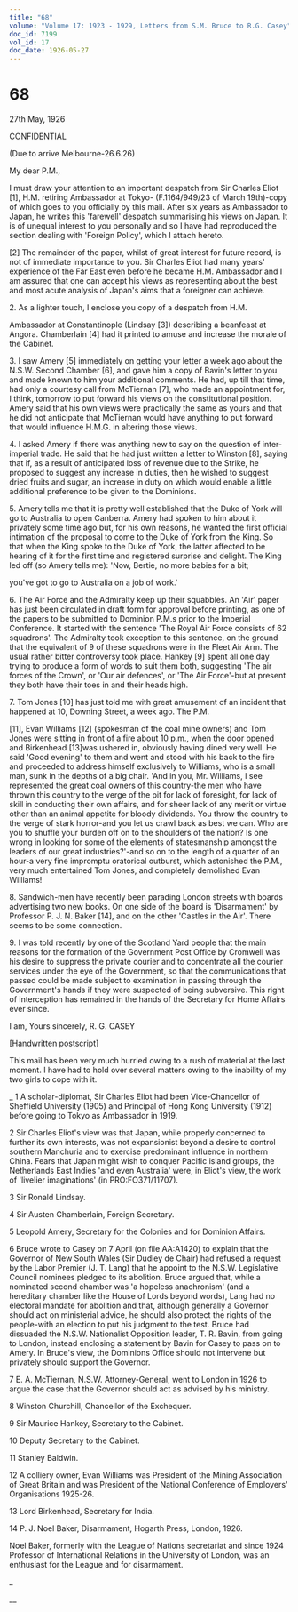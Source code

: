 ```yaml
---
title: "68"
volume: "Volume 17: 1923 - 1929, Letters from S.M. Bruce to R.G. Casey"
doc_id: 7199
vol_id: 17
doc_date: 1926-05-27
---
```


# 68

27th May, 1926

CONFIDENTIAL

(Due to arrive Melbourne-26.6.26)

My dear P.M.,

I must draw your attention to an important despatch from Sir Charles Eliot [1], H.M. retiring Ambassador at Tokyo- (F.1164/949/23 of March 19th)-copy of which goes to you officially by this mail. After six years as Ambassador to Japan, he writes this 'farewell' despatch summarising his views on Japan. It is of unequal interest to you personally and so I have had reproduced the section dealing with 'Foreign Policy', which I attach hereto.

[2] The remainder of the paper, whilst of great interest for future record, is not of immediate importance to you. Sir Charles Eliot had many years' experience of the Far East even before he became H.M. Ambassador and I am assured that one can accept his views as representing about the best and most acute analysis of Japan's aims that a foreigner can achieve.

2\. As a lighter touch, I enclose you copy of a despatch from H.M.

Ambassador at Constantinople (Lindsay [3]) describing a beanfeast at Angora. Chamberlain [4] had it printed to amuse and increase the morale of the Cabinet.

3\. I saw Amery [5] immediately on getting your letter a week ago about the N.S.W. Second Chamber [6], and gave him a copy of Bavin's letter to you and made known to him your additional comments. He had, up till that time, had only a courtesy call from McTiernan [7], who made an appointment for, I think, tomorrow to put forward his views on the constitutional position. Amery said that his own views were practically the same as yours and that he did not anticipate that McTiernan would have anything to put forward that would influence H.M.G. in altering those views.

4\. I asked Amery if there was anything new to say on the question of inter-imperial trade. He said that he had just written a letter to Winston [8], saying that if, as a result of anticipated loss of revenue due to the Strike, he proposed to suggest any increase in duties, then he wished to suggest dried fruits and sugar, an increase in duty on which would enable a little additional preference to be given to the Dominions.

5\. Amery tells me that it is pretty well established that the Duke of York will go to Australia to open Canberra. Amery had spoken to him about it privately some time ago but, for his own reasons, he wanted the first official intimation of the proposal to come to the Duke of York from the King. So that when the King spoke to the Duke of York, the latter affected to be hearing of it for the first time and registered surprise and delight. The King led off (so Amery tells me): 'Now, Bertie, no more babies for a bit;

you've got to go to Australia on a job of work.'

6\. The Air Force and the Admiralty keep up their squabbles. An 'Air' paper has just been circulated in draft form for approval before printing, as one of the papers to be submitted to Dominion P.M.s prior to the Imperial Conference. It started with the sentence 'The Royal Air Force consists of 62 squadrons'. The Admiralty took exception to this sentence, on the ground that the equivalent of 9 of these squadrons were in the Fleet Air Arm. The usual rather bitter controversy took place. Hankey [9] spent all one day trying to produce a form of words to suit them both, suggesting 'The air forces of the Crown', or 'Our air defences', or 'The Air Force'-but at present they both have their toes in and their heads high.

7\. Tom Jones [10] has just told me with great amusement of an incident that happened at 10, Downing Street, a week ago. The P.M.

[11], Evan Williams [12] (spokesman of the coal mine owners) and Tom Jones were sitting in front of a fire about 10 p.m., when the door opened and Birkenhead [13]was ushered in, obviously having dined very well. He said 'Good evening' to them and went and stood with his back to the fire and proceeded to address himself exclusively to Williams, who is a small man, sunk in the depths of a big chair. 'And in you, Mr. Williams, I see represented the great coal owners of this country-the men who have thrown this country to the verge of the pit for lack of foresight, for lack of skill in conducting their own affairs, and for sheer lack of any merit or virtue other than an animal appetite for bloody dividends. You throw the country to the verge of stark horror-and you let us crawl back as best we can. Who are you to shuffle your burden off on to the shoulders of the nation? Is one wrong in looking for some of the elements of statesmanship amongst the leaders of our great industries?'-and so on to the length of a quarter of an hour-a very fine impromptu oratorical outburst, which astonished the P.M., very much entertained Tom Jones, and completely demolished Evan Williams!

8\. Sandwich-men have recently been parading London streets with boards advertising two new books. On one side of the board is 'Disarmament' by Professor P. J. N. Baker [14], and on the other 'Castles in the Air'. There seems to be some connection.

9\. I was told recently by one of the Scotland Yard people that the main reasons for the formation of the Government Post Office by Cromwell was his desire to suppress the private courier and to concentrate all the courier services under the eye of the Government, so that the communications that passed could be made subject to examination in passing through the Government's hands if they were suspected of being subversive. This right of interception has remained in the hands of the Secretary for Home Affairs ever since.

I am, Yours sincerely, R. G. CASEY

[Handwritten postscript]

This mail has been very much hurried owing to a rush of material at the last moment. I have had to hold over several matters owing to the inability of my two girls to cope with it.

_ 1 A scholar-diplomat, Sir Charles Eliot had been Vice-Chancellor of Sheffield University (1905) and Principal of Hong Kong University (1912) before going to Tokyo as Ambassador in 1919.

2 Sir Charles Eliot's view was that Japan, while properly concerned to further its own interests, was not expansionist beyond a desire to control southern Manchuria and to exercise predominant influence in northern China. Fears that Japan might wish to conquer Pacific island groups, the Netherlands East Indies 'and even Australia' were, in Eliot's view, the work of 'livelier imaginations' (in PRO:FO371/11707).

3 Sir Ronald Lindsay.

4 Sir Austen Chamberlain, Foreign Secretary.

5 Leopold Amery, Secretary for the Colonies and for Dominion Affairs.

6 Bruce wrote to Casey on 7 April (on file AA:A1420) to explain that the Governor of New South Wales (Sir Dudley de Chair) had refused a request by the Labor Premier (J. T. Lang) that he appoint to the N.S.W. Legislative Council nominees pledged to its abolition. Bruce argued that, while a nominated second chamber was 'a hopeless anachronism' (and a hereditary chamber like the House of Lords beyond words), Lang had no electoral mandate for abolition and that, although generally a Governor should act on ministerial advice, he should also protect the rights of the people-with an election to put his judgment to the test. Bruce had dissuaded the N.S.W. Nationalist Opposition leader, T. R. Bavin, from going to London, instead enclosing a statement by Bavin for Casey to pass on to Amery. In Bruce's view, the Dominions Office should not intervene but privately should support the Governor.

7 E. A. McTiernan, N.S.W. Attorney-General, went to London in 1926 to argue the case that the Governor should act as advised by his ministry.

8 Winston Churchill, Chancellor of the Exchequer.

9 Sir Maurice Hankey, Secretary to the Cabinet.

10 Deputy Secretary to the Cabinet.

11 Stanley Baldwin.

12 A colliery owner, Evan Williams was President of the Mining Association of Great Britain and was President of the National Conference of Employers' Organisations 1925-26.

13 Lord Birkenhead, Secretary for India.

14 P. J. Noel Baker, Disarmament, Hogarth Press, London, 1926.

Noel Baker, formerly with the League of Nations secretariat and since 1924 Professor of International Relations in the University of London, was an enthusiast for the League and for disarmament.

_

__
